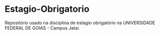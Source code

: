 # Estagio-Obrigatorio
Repositório usado na disciplina de estagio obrigatório na UNIVERSIDADE FEDERAL DE GOIAS - Campus Jataí.
